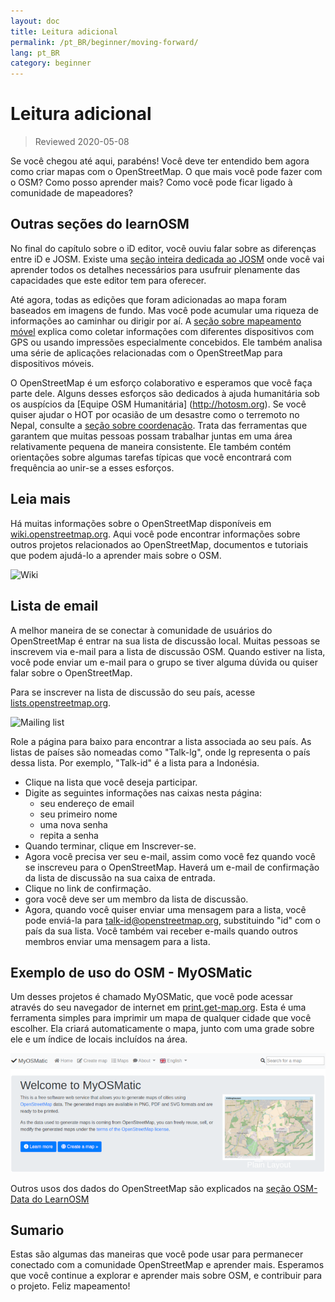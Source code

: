 ```yaml
---
layout: doc
title: Leitura adicional
permalink: /pt_BR/beginner/moving-forward/
lang: pt_BR
category: beginner
---
```


Leitura adicional
===============

> Reviewed 2020-05-08  

Se você chegou até aqui, parabéns! Você deve ter entendido bem agora como criar mapas com o OpenStreetMap. O que mais você pode fazer com o OSM? Como posso aprender mais? Como você pode ficar ligado à comunidade de mapeadores?  

Outras seções do learnOSM
---------------------------

No final do capítulo sobre o iD editor, você ouviu falar sobre as diferenças entre iD e JOSM. Existe uma [seção inteira dedicada ao JOSM](/pt_BR/josm/) onde você vai aprender todos os detalhes necessários para usufruir plenamente das capacidades que este editor tem para oferecer.  

Até agora, todas as edições que foram adicionadas ao mapa foram baseados em imagens de fundo. Mas você pode acumular uma riqueza de informações ao caminhar ou dirigir por aí. A [seção sobre mapeamento móvel](/pt_BR/mobile-mapping/) explica como coletar informações com diferentes dispositivos com GPS ou usando impressões especialmente concebidos. Ele também analisa uma série de aplicações relacionadas com o OpenStreetMap para dispositivos móveis.  

O OpenStreetMap é um esforço colaborativo e esperamos que você faça parte dele. Alguns desses esforços são dedicados à ajuda humanitária sob os auspícios da [Equipe OSM Humanitária] (http://hotosm.org). Se você quiser ajudar o HOT por ocasião de um desastre como o terremoto no Nepal, consulte a [seção sobre coordenação](/en/coordination/). Trata das ferramentas que garantem que muitas pessoas possam trabalhar juntas em uma área relativamente pequena de maneira consistente. Ele também contém orientações sobre algumas tarefas típicas que você encontrará com frequência ao unir-se a esses esforços.  


Leia mais
----------

Há muitas informações sobre o OpenStreetMap disponíveis em [wiki.openstreetmap.org](http://wiki.openstreetmap.org/). Aqui você pode encontrar informações sobre outros projetos relacionados ao OpenStreetMap, documentos e tutoriais que podem ajudá-lo a aprender mais sobre o OSM.  

![Wiki][]

<!-- also more info on this site once it is prepared -->

Lista de email
------------

A melhor maneira de se conectar à comunidade de usuários do OpenStreetMap é entrar na sua lista de discussão local. Muitas pessoas se inscrevem via e-mail para a lista de discussão OSM. Quando estiver na lista, você pode enviar um e-mail para o grupo se tiver alguma dúvida ou quiser falar sobre o OpenStreetMap.  

Para se inscrever na lista de discussão do seu país, acesse [lists.openstreetmap.org](http://lists.openstreetmap.org/).  

![Mailing list][]

Role a página para baixo para encontrar a lista associada ao seu país. As listas de países são nomeadas como "Talk-lg", onde lg representa o país dessa lista. Por exemplo, "Talk-id" é a lista para a Indonésia.  

- Clique na lista que você deseja participar.  
- Digite as seguintes informações nas caixas nesta página:  
    + seu endereço de email  
    + seu primeiro nome  
    + uma nova senha  
    + repita a senha  
- Quando terminar, clique em Inscrever-se.
- Agora você precisa ver seu e-mail, assim como você fez quando você se inscreveu para o OpenStreetMap. Haverá um e-mail de confirmação da lista de discussão na sua caixa de entrada.  
- Clique no link de confirmação.  
- gora você deve ser um membro da lista de discussão.  
- Agora, quando você quiser enviar uma mensagem para a lista, você pode enviá-la para [talk-id@openstreetmap.org](mailto:talk-id@openstreetmap.org), substituindo "id" com o país da sua lista. Você também vai receber e-mails quando outros membros enviar uma mensagem para a lista.  


Exemplo de uso do OSM - MyOSMatic
----------

Um desses projetos é chamado MyOSMatic, que você pode acessar através do seu navegador de internet em [print.get-map.org](https://print.get-map.org/). Esta é uma ferramenta simples para imprimir um mapa de qualquer cidade que você escolher. Ela criará automaticamente o mapa, junto com uma grade sobre ele e um índice de locais incluídos na área.

![MyOSMatic][]


Outros usos dos dados do OpenStreetMap são explicados na [seção OSM-Data do LearnOSM](/en/osm-data/)


Sumario
-------

Estas são algumas das maneiras que você pode usar para permanecer conectado com a comunidade OpenStreetMap e aprender mais. Esperamos que você continue a explorar e aprender mais sobre OSM, e contribuir para o projeto. Feliz mapeamento!


[MyOSMatic]: /images/beginner/myosmatic-homepage.png
[Wiki]: /images/beginner/osm-wiki.png
[Mailing list]: /images/beginner/osm-mailing-lists.png